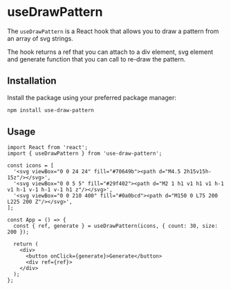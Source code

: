 # useDrawPattern

The `useDrawPattern` is a React hook that allows you to draw a pattern from an array of svg strings.

The hook returns a ref that you can attach to a div element, svg element and generate function that you can call to
re-draw the pattern.

## Installation

Install the package using your preferred package manager:

```bash
npm install use-draw-pattern
```

## Usage

```tsx
import React from 'react';
import { useDrawPattern } from 'use-draw-pattern';

const icons = [
  '<svg viewBox="0 0 24 24" fill="#70649b"><path d="M4.5 2h15v15h-15z"/></svg>',
  '<svg viewBox="0 0 5 5" fill="#29f402"><path d="M2 1 h1 v1 h1 v1 h-1 v1 h-1 v-1 h-1 v-1 h1 z"/></svg>',
  '<svg viewBox="0 0 210 400" fill="#0a0bcd"><path d="M150 0 L75 200 L225 200 Z"/></svg>',
];

const App = () => {
  const { ref, generate } = useDrawPattern(icons, { count: 30, size: 200 });

  return (
    <div>
      <button onClick={generate}>Generate</button>
      <div ref={ref}>
    </div>
  );
};